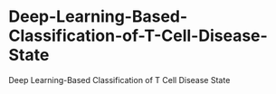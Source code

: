 # Deep-Learning-Based-Classification-of-T-Cell-Disease-State
Deep Learning-Based Classification of T Cell Disease State
